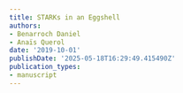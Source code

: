 ```yaml
---
title: STARKs in an Eggshell
authors:
- Benarroch Daniel
- Anaïs Querol
date: '2019-10-01'
publishDate: '2025-05-18T16:29:49.415490Z'
publication_types:
- manuscript
---
```

